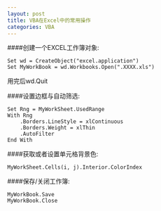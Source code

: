 ```yaml
---
layout: post
title: VBA在Excel中的常用操作
categories: VBA
---
```


####创建一个EXCEL工作簿对象:  

```vbnet
Set wd = CreateObject("excel.application")  
Set MyWorkBook = wd.Workbooks.Open(".XXXX.xls")  
```

用完后wd.Quit

####设置边框与自动筛选:  

```
Set Rng = MyWorkSheet.UsedRange  
With Rng  
    .Borders.LineStyle = xlContinuous  
    .Borders.Weight = xlThin  
    .AutoFilter  
End With  
```

####获取或者设置单元格背景色:  

```
MyWorkSheet.Cells(i, j).Interior.ColorIndex  
```
 
####保存/关闭工作簿:

```
MyWorkBook.Save  
MyWorkBook.Close  
```
